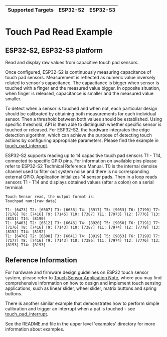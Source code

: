 | Supported Targets | ESP32-S2 | ESP32-S3 |
| ----------------- | -------- | -------- |

# Touch Pad Read Example

## ESP32-S2, ESP32-S3 platform

Read and display raw values from capacitive touch pad sensors.

Once configured, ESP32-S2 is continuously measuring capacitance of touch pad sensors. Measurement is reflected as numeric value inversely related to sensor's capacitance. The capacitance is bigger when sensor is touched with a finger and the measured value bigger. In opposite situation, when finger is released, capacitance is smaller and the measured value smaller.

To detect when a sensor is touched and when not, each particular design should be calibrated by obtaining both measurements for each individual sensor. Then a threshold between both values should be established. Using specific threshold, API is then able to distinguish whether specific sensor is touched or released. For ESP32-S2, the hardware integrates the edge detection algorithm, which can achieve the purpose of detecting touch actions by configuring appropriate parameters. Please find the example in [touch_pad_interrupt](../touch_pad_interrupt).

ESP32-S2 supports reading up to 14 capacitive touch pad sensors T1 - T14, connected to specific GPIO pins. For information on available pins please refer to ESP32-S2 Technical Reference Manual. T0 is the internal denoise channel used to filter out system noise and there is no corresponding external GPIO. Application initializes 14 sensor pads. Then in a loop reads sensors T1 - T14 and displays obtained values (after a colon) on a serial terminal:

```
Touch Sensor read, the output format is:
Touchpad num:[raw data]

T1: [6473] T2: [6507] T3: [6638] T4: [8917] T5: [9053] T6: [7190] T7: [7176] T8: [7416] T9: [7145] T10: [7387] T11: [7973] T12: [7776] T13: [8151] T14: [8190]
T1: [6463] T2: [6512] T3: [6643] T4: [8920] T5: [9050] T6: [7191] T7: [7176] T8: [7416] T9: [7143] T10: [7387] T11: [7974] T12: [7778] T13: [8152] T14: [8192]
T1: [6476] T2: [6508] T3: [6641] T4: [8919] T5: [9053] T6: [7190] T7: [7177] T8: [7416] T9: [7143] T10: [7386] T11: [7974] T12: [7776] T13: [8153] T14: [8193]
```

## Reference Information

For hardware and firmware design guidelines on ESP32 touch sensor system, please refer to [Touch Sensor Application Note](https://github.com/espressif/esp-iot-solution/blob/release/v1.0/documents/touch_pad_solution/touch_sensor_design_en.md), where you may find comprehensive information on how to design and implement touch sensing applications, such as linear slider, wheel slider, matrix buttons and spring buttons.

There is another similar example that demonstrates how to perform simple calibration and trigger an interrupt when a pat is touched - see [touch_pad_interrupt](../touch_pad_interrupt).

See the README.md file in the upper level 'examples' directory for more information about examples.
